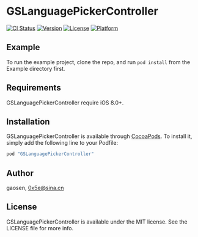 # GSLanguagePickerController

[![CI Status](http://img.shields.io/travis/0x5e/GSLanguagePickerController.svg?style=flat)](https://travis-ci.org/0x5e/GSLanguagePickerController)
[![Version](https://img.shields.io/cocoapods/v/GSLanguagePickerController.svg?style=flat)](http://cocoapods.org/pods/GSLanguagePickerController)
[![License](https://img.shields.io/cocoapods/l/GSLanguagePickerController.svg?style=flat)](http://cocoapods.org/pods/GSLanguagePickerController)
[![Platform](https://img.shields.io/cocoapods/p/GSLanguagePickerController.svg?style=flat)](http://cocoapods.org/pods/GSLanguagePickerController)

## Example

To run the example project, clone the repo, and run `pod install` from the Example directory first.

## Requirements

GSLanguagePickerController require iOS 8.0+.

## Installation

GSLanguagePickerController is available through [CocoaPods](http://cocoapods.org). To install
it, simply add the following line to your Podfile:

```ruby
pod "GSLanguagePickerController"
```

## Author

gaosen, 0x5e@sina.cn

## License

GSLanguagePickerController is available under the MIT license. See the LICENSE file for more info.
